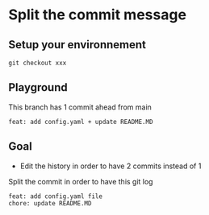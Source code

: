 # Split the commit message

## Setup your environnement

```
git checkout xxx
```

## Playground

This branch has 1 commit ahead from main


```
feat: add config.yaml + update README.MD
```



## Goal

- Edit the history in order to have 2 commits instead of 1

Split the commit in order to have this git log

```
feat: add config.yaml file
chore: update README.MD
```



